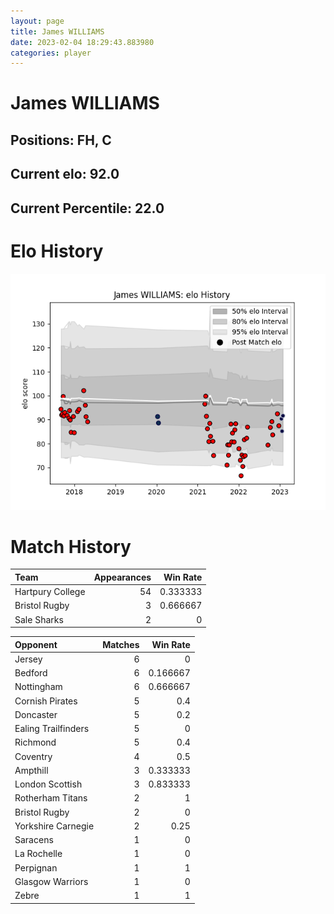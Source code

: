 ```yaml
---  
layout: page  
title: James WILLIAMS  
date: 2023-02-04 18:29:43.883980  
categories: player  
---
```

# James WILLIAMS

## Positions: FH, C

## Current elo: 92.0

## Current Percentile: 22.0

# Elo History


![elo history](history_JamesWILLIAMS.png)
# Match History


| Team             |   Appearances |   Win Rate |
|:-----------------|--------------:|-----------:|
| Hartpury College |            54 |   0.333333 |
| Bristol Rugby    |             3 |   0.666667 |
| Sale Sharks      |             2 |   0        |

| Opponent            |   Matches |   Win Rate |
|:--------------------|----------:|-----------:|
| Jersey              |         6 |   0        |
| Bedford             |         6 |   0.166667 |
| Nottingham          |         6 |   0.666667 |
| Cornish Pirates     |         5 |   0.4      |
| Doncaster           |         5 |   0.2      |
| Ealing Trailfinders |         5 |   0        |
| Richmond            |         5 |   0.4      |
| Coventry            |         4 |   0.5      |
| Ampthill            |         3 |   0.333333 |
| London Scottish     |         3 |   0.833333 |
| Rotherham Titans    |         2 |   1        |
| Bristol Rugby       |         2 |   0        |
| Yorkshire Carnegie  |         2 |   0.25     |
| Saracens            |         1 |   0        |
| La Rochelle         |         1 |   0        |
| Perpignan           |         1 |   1        |
| Glasgow Warriors    |         1 |   0        |
| Zebre               |         1 |   1        |